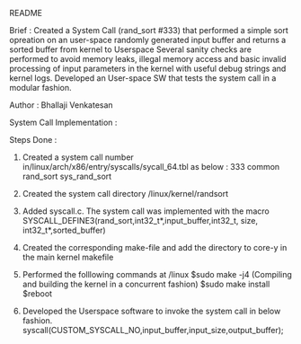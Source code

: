 README


Brief : Created a System Call (rand_sort #333) that performed a simple sort opreation on an user-space 
        randomly generated input buffer and returns a sorted buffer from kernel to Userspace
        Several sanity checks are performed to avoid memory leaks, illegal memory access and 
        basic invalid processing of input parameters in the kernel with useful debug strings
        and kernel logs. 
        Developed an User-space SW that tests the system call in a modular fashion.
 
Author : Bhallaji Venkatesan
        
System Call Implementation : 

Steps Done :   
1. Created a system call number in/linux/arch/x86/entry/syscalls/sycall_64.tbl as below :
    <number>    <abi>      <name>       <entry point>
     333        common    rand_sort	    sys_rand_sort
                          
2. Created the system call directory /linux/kernel/randsort 

3. Added syscall.c. The system call was implemented with the macro 
   SYSCALL_DEFINE3(rand_sort,int32_t*,input_buffer,int32_t, size, int32_t*,sorted_buffer)

4. Created the corresponding make-file and add the directory to core-y in the main kernel makefile

5. Performed the folllowing commands at /linux 
   $sudo make -j4 (Compiling and building the kernel in a concurrent fashion)
   $sudo make install 
   $reboot 
   
6. Developed the Userspace software to invoke the system call in below fashion. 
   syscall(CUSTOM_SYSCALL_NO,input_buffer,input_size,output_buffer);
